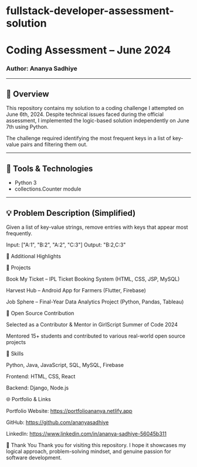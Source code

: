 # fullstack-developer-assessment-solution
# Coding Assessment – June 2024
### Author: Ananya Sadhiye

---

## 📌 Overview

This repository contains my solution to a coding challenge I attempted on June 6th, 2024. Despite technical issues faced during the official assessment, I implemented the logic-based solution independently on June 7th using Python.

The challenge required identifying the most frequent keys in a list of key-value pairs and filtering them out.

---

## 🔧 Tools & Technologies

- Python 3
- collections.Counter module

---

## 💡 Problem Description (Simplified)

Given a list of key-value strings, remove entries with keys that appear most frequently.

Input: ["A:1", "B:2", "A:2", "C:3"]
Output: "B:2,C:3"





🚀 Additional Highlights


🌟 Projects

Book My Ticket – IPL Ticket Booking System (HTML, CSS, JSP, MySQL)

Harvest Hub – Android App for Farmers (Flutter, Firebase)

Job Sphere – Final-Year Data Analytics Project (Python, Pandas, Tableau)

🌱 Open Source Contribution

Selected as a Contributor & Mentor in GirlScript Summer of Code 2024

Mentored 15+ students and contributed to various real-world open source projects

🧠 Skills

Python, Java, JavaScript, SQL, MySQL, Firebase

Frontend: HTML, CSS, React

Backend: Django, Node.js

🌐 Portfolio & Links

Portfolio Website: https://portfolioananya.netlify.app

GitHub: https://github.com/ananyasadhiye

LinkedIn: https://www.linkedin.com/in/ananya-sadhiye-56045b311

🙏 Thank You
Thank you for visiting this repository. I hope it showcases my logical approach, problem-solving mindset, and genuine passion for software development.

